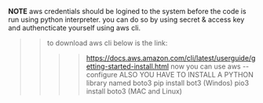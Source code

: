 **NOTE** 
aws credentials should be logined to the system before the code is run using python interpreter. you can do so by using secret & access key  and authencticate yourself using aws cli.
>>to download aws cli below is the link:
>>>>https://docs.aws.amazon.com/cli/latest/userguide/getting-started-install.html
now you can use aws --configure
ALSO YOU HAVE TO INSTALL A PYTHON library named boto3
>>>> pip install bot3 (Windos)
>>>> pio3 install boto3 (MAC and Linux)

